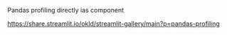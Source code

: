Pandas profiling directly ias component

https://share.streamlit.io/okld/streamlit-gallery/main?p=pandas-profiling
